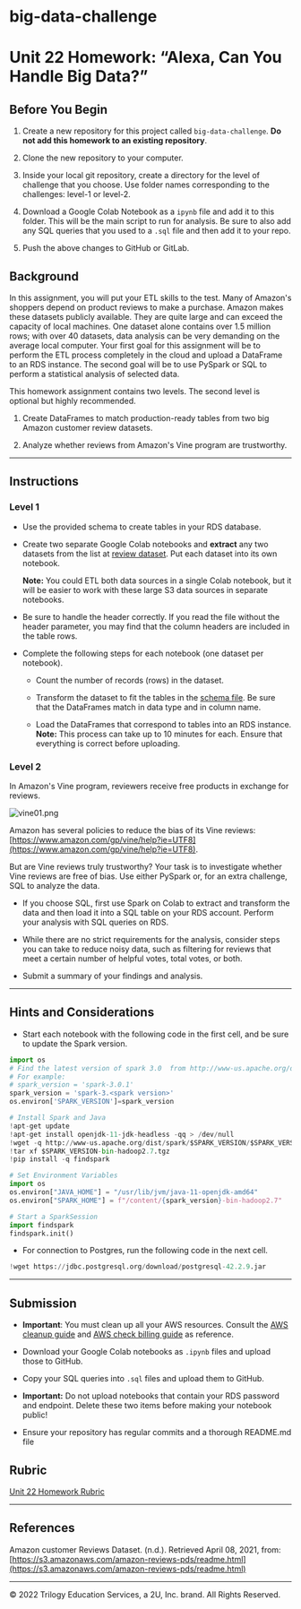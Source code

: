 # big-data-challenge
# Unit 22 Homework: “Alexa, Can You Handle Big Data?”

## Before You Begin

1. Create a new repository for this project called `big-data-challenge`. **Do not add this homework to an existing repository**.

2. Clone the new repository to your computer.

3. Inside your local git repository, create a directory for the level of challenge that you choose. Use folder names corresponding to the challenges: level-1 or level-2.

4. Download a Google Colab Notebook as a `ipynb` file and add it to this folder. This will be the main script to run for analysis. Be sure to also add any SQL queries that you used to a `.sql` file and then add it to your repo.

5. Push the above changes to GitHub or GitLab.


## Background

In this assignment, you will put your ETL skills to the test. Many of Amazon's shoppers depend on product reviews to make a purchase. Amazon makes these datasets publicly available. They are quite large and can exceed the capacity of local machines. One dataset alone contains over 1.5 million rows; with over 40 datasets, data analysis can be very demanding on the average local computer. Your first goal for this assignment will be to perform the ETL process completely in the cloud and upload a DataFrame to an RDS instance. The second goal will be to use PySpark or SQL to perform a statistical analysis of selected data.

This homework assignment contains two levels. The second level is optional but highly recommended.

1. Create DataFrames to match production-ready tables from two big Amazon customer review datasets.

2. Analyze whether reviews from Amazon's Vine program are trustworthy.

- - -

## Instructions

### Level 1

* Use the provided schema to create tables in your RDS database.

* Create two separate Google Colab notebooks and **extract** any two datasets from the list at [review dataset](https://s3.amazonaws.com/amazon-reviews-pds/tsv/index.txt). Put each dataset into its own notebook.

  **Note:** You could ETL both data sources in a single Colab notebook, but it will be easier to work with these large S3 data sources in separate notebooks.

* Be sure to handle the header correctly. If you read the file without the header parameter, you may find that the column headers are included in the table rows.

* Complete the following steps for each notebook (one dataset per notebook).

  * Count the number of records (rows) in the dataset.

  * Transform the dataset to fit the tables in the [schema file](../Resources/schema.sql). Be sure that the DataFrames match in data type and in column name.

  * Load the DataFrames that correspond to tables into an RDS instance. **Note:** This process can take up to 10 minutes for each. Ensure that everything is correct before uploading.

### Level 2

In Amazon's Vine program, reviewers receive free products in exchange for reviews.

  ![vine01.png](../Images/vine01.png)

Amazon has several policies to reduce the bias of its Vine reviews: [https://www.amazon.com/gp/vine/help?ie=UTF8](https://www.amazon.com/gp/vine/help?ie=UTF8).

But are Vine reviews truly trustworthy? Your task is to investigate whether Vine reviews are free of bias. Use either PySpark or, for an extra challenge, SQL to analyze the data.

* If you choose SQL, first use Spark on Colab to extract and transform the data and then load it into a SQL table on your RDS account. Perform your analysis with SQL queries on RDS.

* While there are no strict requirements for the analysis, consider steps you can take to reduce noisy data, such as filtering for reviews that meet a certain number of helpful votes, total votes, or both.

* Submit a summary of your findings and analysis.

- - -

## Hints and Considerations

* Start each notebook with the following code in the first cell, and be sure to update the Spark version.

```python
import os
# Find the latest version of spark 3.0  from http://www-us.apache.org/dist/spark/ and enter as the spark version
# For example:
# spark_version = 'spark-3.0.1'
spark_version = 'spark-3.<spark version>'
os.environ['SPARK_VERSION']=spark_version

# Install Spark and Java
!apt-get update
!apt-get install openjdk-11-jdk-headless -qq > /dev/null
!wget -q http://www-us.apache.org/dist/spark/$SPARK_VERSION/$SPARK_VERSION-bin-hadoop2.7.tgz
!tar xf $SPARK_VERSION-bin-hadoop2.7.tgz
!pip install -q findspark

# Set Environment Variables
import os
os.environ["JAVA_HOME"] = "/usr/lib/jvm/java-11-openjdk-amd64"
os.environ["SPARK_HOME"] = f"/content/{spark_version}-bin-hadoop2.7"

# Start a SparkSession
import findspark
findspark.init()
```

* For connection to Postgres, run the following code in the next cell.

```python
!wget https://jdbc.postgresql.org/download/postgresql-42.2.9.jar
```

- - -

## Submission

* **Important**: You must clean up all your AWS resources. Consult the [AWS cleanup guide](../Resources/AWS_cleanup.pdf) and [AWS check billing guide](../Resources/AWS_check_billing.pdf) as reference.

* Download your Google Colab notebooks as `.ipynb` files and upload those to GitHub.

* Copy your SQL queries into `.sql` files and upload them to GitHub.

* **Important:** Do not upload notebooks that contain your RDS password and endpoint. Delete these two items before making your notebook public!

* Ensure your repository has regular commits and a thorough README.md file

## Rubric

[Unit 22 Homework Rubric](https://docs.google.com/document/d/1H-TBgBUz1jVGG1zvo046GraApmbepVZgYionh-4mNas/edit?usp=sharing)

- - -

## References

Amazon customer Reviews Dataset. (n.d.). Retrieved April 08, 2021, from: [https://s3.amazonaws.com/amazon-reviews-pds/readme.html](https://s3.amazonaws.com/amazon-reviews-pds/readme.html)

---

© 2022 Trilogy Education Services, a 2U, Inc. brand. All Rights Reserved.



